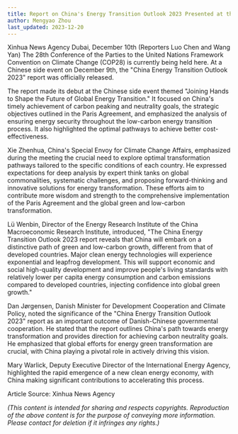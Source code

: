 ```yaml
---
title: Report on China's Energy Transition Outlook 2023 Presented at the United Nations Climate Conference
author: Mengyao Zhou
last_updated: 2023-12-20
---
```


Xinhua News Agency Dubai, December 10th (Reporters Luo Chen and Wang Yan) The 28th Conference of the Parties to the United Nations Framework Convention on Climate Change (COP28) is currently being held here. At a Chinese side event on December 9th, the "China Energy Transition Outlook 2023" report was officially released.

The report made its debut at the Chinese side event themed "Joining Hands to Shape the Future of Global Energy Transition." It focused on China's timely achievement of carbon peaking and neutrality goals, the strategic objectives outlined in the Paris Agreement, and emphasized the analysis of ensuring energy security throughout the low-carbon energy transition process. It also highlighted the optimal pathways to achieve better cost-effectiveness.

Xie Zhenhua, China's Special Envoy for Climate Change Affairs, emphasized during the meeting the crucial need to explore optimal transformation pathways tailored to the specific conditions of each country. He expressed expectations for deep analysis by expert think tanks on global commonalities, systematic challenges, and proposing forward-thinking and innovative solutions for energy transformation. These efforts aim to contribute more wisdom and strength to the comprehensive implementation of the Paris Agreement and the global green and low-carbon transformation.

Lü Wenbin, Director of the Energy Research Institute of the China Macroeconomic Research Institute, introduced, "The China Energy Transition Outlook 2023 report reveals that China will embark on a distinctive path of green and low-carbon growth, different from that of developed countries. Major clean energy technologies will experience exponential and leapfrog development. This will support economic and social high-quality development and improve people's living standards with relatively lower per capita energy consumption and carbon emissions compared to developed countries, injecting confidence into global green growth."

Dan Jørgensen, Danish Minister for Development Cooperation and Climate Policy, noted the significance of the "China Energy Transition Outlook 2023" report as an important outcome of Danish-Chinese governmental cooperation. He stated that the report outlines China's path towards energy transformation and provides direction for achieving carbon neutrality goals. He emphasized that global efforts for energy green transformation are crucial, with China playing a pivotal role in actively driving this vision.

Mary Warlick, Deputy Executive Director of the International Energy Agency, highlighted the rapid emergence of a new clean energy economy, with China making significant contributions to accelerating this process.

Article Source: Xinhua News Agency

_(This content is intended for sharing and respects copyrights. Reproduction of the above content is for the purpose of conveying more information. Please contact for deletion if it infringes any rights.)_
